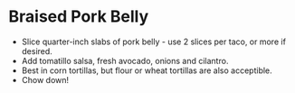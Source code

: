 Braised Pork Belly
========
* Slice quarter-inch slabs of pork belly - use 2 slices per taco, or more if desired.
* Add tomatillo salsa, fresh avocado, onions and cilantro.
* Best in corn tortillas, but flour or wheat tortillas are also acceptible.
* Chow down!
